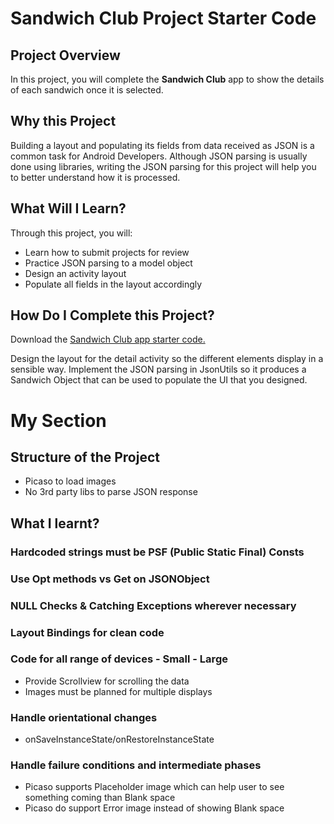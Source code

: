 # Sandwich Club Project Starter Code

## Project Overview
In this project, you will complete the **Sandwich Club** app to
show the details of each sandwich once it is selected.

## Why this Project

Building a layout and populating its fields from data received as JSON
is a common task for Android Developers. Although JSON parsing is usually
done using libraries, writing the JSON parsing for  this project will
help you to better understand how it is processed.

## What Will I Learn?
Through this project, you will:
- Learn how to submit projects for review
- Practice JSON parsing to a model object
- Design an activity layout
- Populate all fields in the layout accordingly

## How Do I Complete this Project?
Download the [Sandwich Club app starter code.](https://github.com/udacity/sandwich-club-starter-code)

Design the layout for the detail activity so the different elements
display in a sensible way. Implement the JSON parsing in JsonUtils so it
produces a Sandwich Object that can be used to populate the UI that you designed.

# My Section
## Structure of the Project
- Picaso to load images
- No 3rd party libs to parse JSON response

## What I learnt?
### Hardcoded strings must be PSF (Public Static Final) Consts
### Use Opt methods vs Get on JSONObject
### NULL Checks & Catching Exceptions wherever necessary
### Layout Bindings for clean code
### Code for all range of devices - Small - Large
- Provide Scrollview for scrolling the data
- Images must be planned for multiple displays
### Handle orientational changes
- onSaveInstanceState/onRestoreInstanceState
### Handle failure conditions and intermediate phases
- Picaso supports Placeholder image which can help user to see something coming than Blank space
- Picaso do support Error image instead of showing Blank space
